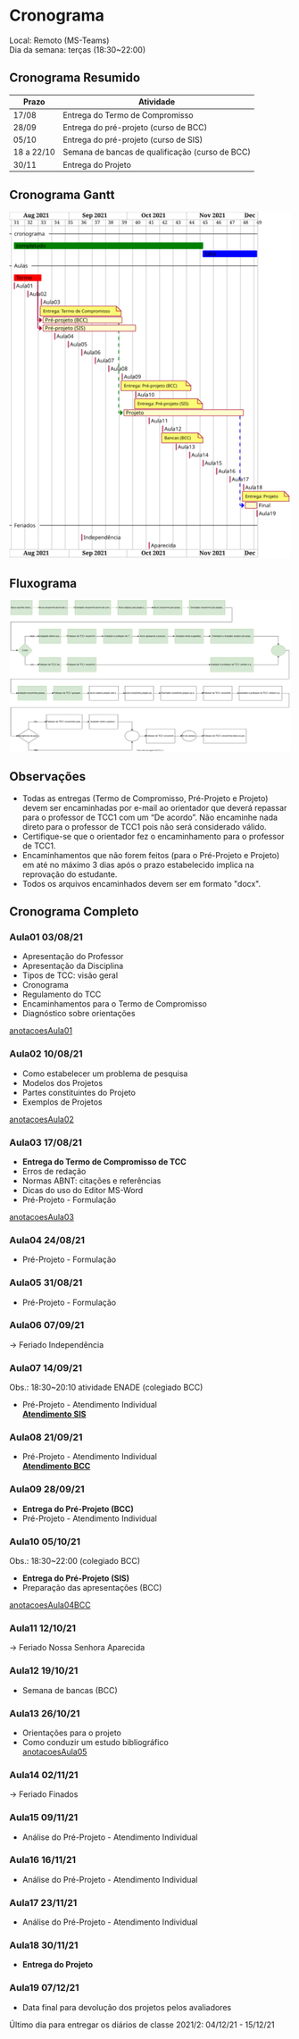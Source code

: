 # Cronograma

<!-- TODO:INICIO atualizar -->
Local: Remoto (MS-Teams)  
Dia da semana: terças (18:30\~22:00)  

## Cronograma Resumido

<!-- TODO:INICIO atualizar -->
<!-- ☞ bbf1208b-fad1-418c-a756-d8618c7a1419 -->
| Prazo      | Atividade                                       |  
| ---------- | ----------------------------------------------- |  
| 17/08      | Entrega do Termo de Compromisso                 |  
| 28/09      | Entrega do pré-projeto (curso de BCC)           |  
| 05/10      | Entrega do pré-projeto (curso de SIS)           |  
| 18 a 22/10 | Semana de bancas de qualificação (curso de BCC) |  
| 30/11      | Entrega do Projeto

## Cronograma Gantt

![Cronograma Gantt](cronograma.drawio.svg "Cronograma Gantt")  

## Fluxograma

![Fluxograma](cronogramaFluxograma.drawio.svg "fluxograma")  

## Observações

- Todas as entregas (Termo de Compromisso, Pré-Projeto e Projeto) devem ser encaminhadas por e-mail ao orientador que deverá repassar para o professor de TCC1 com um “De acordo”. Não encaminhe nada direto para o professor de TCC1 pois não será considerado válido.  
- Certifique-se que o orientador fez o encaminhamento para o professor de TCC1.  
- Encaminhamentos que não forem feitos (para o Pré-Projeto e Projeto) em até no máximo 3 dias após o prazo estabelecido implica na reprovação do estudante.  
- Todos os arquivos encaminhados devem ser em formato "docx".  

<!-- TODO:INICIO atualizar -->
## Cronograma Completo

### Aula01 03/08/21

- Apresentação do Professor  
- Apresentação da Disciplina  
- Tipos de TCC: visão geral  
- Cronograma  
- Regulamento do TCC  
- Encaminhamentos para o Termo de Compromisso  
- Diagnóstico sobre orientações  

[anotacoesAula01](aula01Anotacoes.md "anotacoesAula01")  

### Aula02 10/08/21

<!-- [x] Aviso: Termo atraso <https://github.com/dalton-reis/disciplinaTCC1Privado/projects/1#card-67011391> -->  
- Como estabelecer um problema de pesquisa  
- Modelos dos Projetos  
- Partes constituintes do Projeto  
- Exemplos de Projetos  

[anotacoesAula02](aula02Anotacoes.md "anotacoesAula02")  

### Aula03 17/08/21

- **Entrega do Termo de Compromisso de TCC**  
- Erros de redação  
- Normas ABNT: citações e referências  
- Dicas do uso do Editor MS-Word  
- Pré-Projeto - Formulação  

[anotacoesAula03](aula03Anotacoes.md "anotacoesAula03")  

### Aula04 24/08/21

<!-- [x] Aviso: Orientadores <https://github.com/dalton-reis/disciplinaTCC1Privado/projects/1#card-67524750> -->
<!-- [x] Aviso: banca SIS <https://github.com/dalton-reis/disciplinaTCC1Privado/projects/1#card-67445856> -->  
<!-- [ ] Aviso: banca BCC <https://github.com/dalton-reis/disciplinaTCC1Privado/projects/1#card-67445813> -->
- Pré-Projeto - Formulação  

### Aula05 31/08/21

- Pré-Projeto - Formulação  

### Aula06 07/09/21

-> Feriado Independência  

### Aula07 14/09/21

Obs.: 18:30~20:10 atividade ENADE (colegiado BCC)  

<!-- [x] aviso Atendimento SIS: <https://github.com/dalton-reis/disciplinaTCC1Privado/projects/1#card-67514774> -->  
- Pré-Projeto - Atendimento Individual  
**[Atendimento SIS](Material/AtendimentoSIS.png "Atendimento SIS")**  

### Aula08 21/09/21

<!-- [x] aviso Atendimento BCC: <https://github.com/dalton-reis/disciplinaTCC1Privado/projects/1#card-67514804> -->  
- Pré-Projeto - Atendimento Individual  
**[Atendimento BCC](Material/AtendimentoBCC.png "Atendimento BCC")**  

### Aula09 28/09/21

- **Entrega do Pré-Projeto (BCC)**
- Pré-Projeto - Atendimento Individual  

### Aula10 05/10/21

Obs.: 18:30~22:00 (colegiado BCC)  

<!-- ???? aviso Atendimento SIS: <https://github.com/dalton-reis/disciplinaTCC1Privado/projects/1#card-67516531> -->  
- **Entrega do Pré-Projeto (SIS)**  
- Preparação das apresentações (BCC)  

[anotacoesAula04BCC](aula04AnotacoesBCC.md "anotacoesAula04BCC")  

### Aula11 12/10/21

-> Feriado Nossa Senhora Aparecida  

### Aula12 19/10/21

- Semana de bancas (BCC)  

### Aula13 26/10/21

- Orientações para o projeto  
- Como conduzir um estudo bibliográfico  
[anotacoesAula05](aula05Anotacoes.md "anotacoesAula05")  

### Aula14 02/11/21

-> Feriado Finados  

### Aula15 09/11/21

- Análise do Pré-Projeto - Atendimento Individual  

### Aula16 16/11/21

- Análise do Pré-Projeto - Atendimento Individual  

### Aula17 23/11/21

- Análise do Pré-Projeto - Atendimento Individual  

### Aula18 30/11/21

- **Entrega do Projeto**  

### Aula19 07/12/21

- Data final para devolução dos projetos pelos avaliadores  

Último dia para entregar os diários de classe 2021/2: 04/12/21 - 15/12/21  
